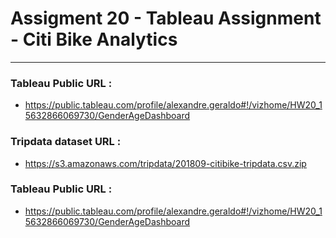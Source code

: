 # Assigment 20 - Tableau Assignment - Citi Bike Analytics
___

### Tableau Public URL : 
+ https://public.tableau.com/profile/alexandre.geraldo#!/vizhome/HW20_15632866069730/GenderAgeDashboard

### Tripdata dataset URL :
+ https://s3.amazonaws.com/tripdata/201809-citibike-tripdata.csv.zip

### Tableau Public URL : 
+ https://public.tableau.com/profile/alexandre.geraldo#!/vizhome/HW20_15632866069730/GenderAgeDashboard